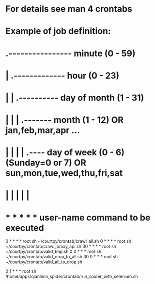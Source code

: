 

# For details see man 4 crontabs

# Example of job definition:
# .---------------- minute (0 - 59)
# |  .------------- hour (0 - 23)
# |  |  .---------- day of month (1 - 31)
# |  |  |  .------- month (1 - 12) OR jan,feb,mar,apr ...
# |  |  |  |  .---- day of week (0 - 6) (Sunday=0 or 7) OR sun,mon,tue,wed,thu,fri,sat
# |  |  |  |  |
# *  *  *  *  * user-name  command to be executed
  0  *  *  *  * root       sh ~/courtpy/crontab/crawl_all.sh
  0  *  *  *  * root       sh ~/courtpy/crontab/crawl_proxy_api.sh
  30 *  *  *  * root       sh ~/courtpy/crontab/valid_tmp.sh
  0  0  *  *  * root       sh ~/courtpy/crontab/valid_drop_to_all.sh
  30 0  *  *  * root       sh ~/courtpy/crontab/valid_all_to_drop.sh


  0  1  *  *  * root       sh /home/apps/qianlima_spider/crontab/run_spider_with_selenium.sh 